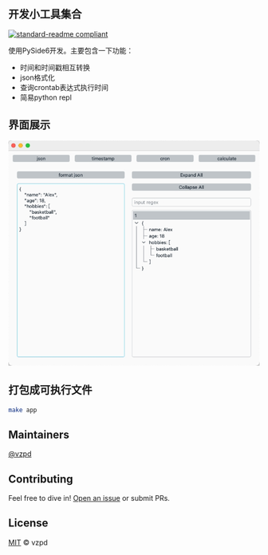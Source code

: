 ## 开发小工具集合
[![standard-readme compliant](https://img.shields.io/badge/readme%20style-standard-brightgreen.svg?style=flat-square)](https://github.com/RichardLitt/standard-readme)

使用PySide6开发。主要包含一下功能：
- 时间和时间戳相互转换
- json格式化
- 查询crontab表达式执行时间
- 简易python repl


## 界面展示

![json转换页面](assets/20240529-192511.jpeg "home")


## 打包成可执行文件
```bash
make app
```


## Maintainers

[@vzpd](https://github.com/vzpd)


## Contributing

Feel free to dive in! [Open an issue](https://github.com/vzpd/DevTools/issues/new) or submit PRs.


## License

[MIT](LICENSE) © vzpd